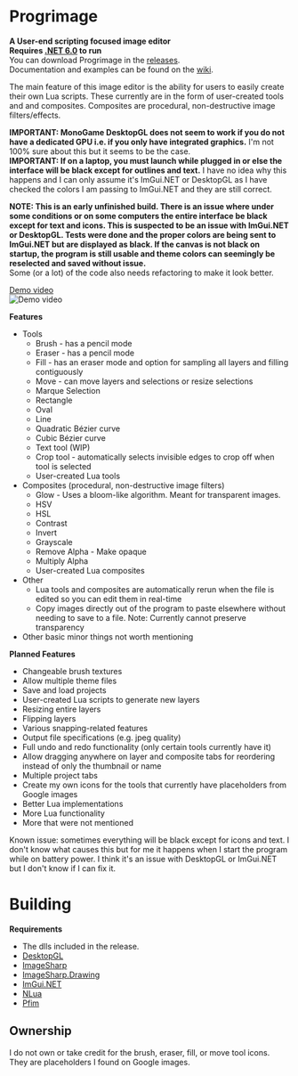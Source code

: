 # Progrimage
**A User-end scripting focused image editor**  
**Requires [.NET 6.0](https://dotnet.microsoft.com/en-us/download) to run**  
You can download Progrimage in the [releases](https://github.com/Jacbo1/Progrimage/releases/latest).  
Documentation and examples can be found on the [wiki](https://github.com/Jacbo1/Progrimage/wiki/Lua-Examples).  

The main feature of this image editor is the ability for users to easily create their own Lua scripts. These currently are in the form of user-created tools and and composites. Composites are procedural, non-destructive image filters/effects.  
  
**IMPORTANT: MonoGame DesktopGL does not seem to work if you do not have a dedicated GPU i.e. if you only have integrated graphics.** I'm not 100% sure about this but it seems to be the case.  
**IMPORTANT: If on a laptop, you must launch while plugged in or else the interface will be black except for outlines and text.** I have no idea why this happens and I can only assume it's ImGui.NET or DesktopGL as I have checked the colors I am passing to ImGui.NET and they are still correct.  
  
**NOTE: This is an early unfinished build. There is an issue where under some conditions or on some computers the entire interface be black except for text and icons. This is suspected to be an issue with ImGui.NET or DesktopGL. Tests were done and the proper colors are being sent to ImGui.NET but are displayed as black. If the canvas is not black on startup, the program is still usable and theme colors can seemingly be reselected and saved without issue.**  
Some (or a lot) of the code also needs refactoring to make it look better.  

[Demo video](https://www.youtube.com/watch?v=uSaQBk6_q1U)  
![Demo video](https://github.com/Jacbo1/Progrimage/assets/86734639/570aea88-a4ef-4090-a17c-11b125baf8f5)

**Features**
* Tools
  * Brush - has a pencil mode
  * Eraser - has a pencil mode
  * Fill - has an eraser mode and option for sampling all layers and filling contiguously
  * Move - can move layers and selections or resize selections
  * Marque Selection
  * Rectangle
  * Oval
  * Line
  * Quadratic Bézier curve
  * Cubic Bézier curve
  * Text tool (WIP)
  * Crop tool - automatically selects invisible edges to crop off when tool is selected
  * User-created Lua tools
* Composites (procedural, non-destructive image filters)
  * Glow - Uses a bloom-like algorithm. Meant for transparent images.
  * HSV
  * HSL
  * Contrast
  * Invert
  * Grayscale
  * Remove Alpha - Make opaque
  * Multiply Alpha
  * User-created Lua composites
* Other
  * Lua tools and composites are automatically rerun when the file is edited so you can edit them in real-time
  * Copy images directly out of the program to paste elsewhere without needing to save to a file. Note: Currently cannot preserve transparency
* Other basic minor things not worth mentioning
  
**Planned Features**
* Changeable brush textures
* Allow multiple theme files
* Save and load projects
* User-created Lua scripts to generate new layers
* Resizing entire layers
* Flipping layers
* Various snapping-related features
* Output file specifications (e.g. jpeg quality)
* Full undo and redo functionality (only certain tools currently have it)
* Allow dragging anywhere on layer and composite tabs for reordering instead of only the thumbnail or name
* Multiple project tabs
* Create my own icons for the tools that currently have placeholders from Google images
* Better Lua implementations
* More Lua functionality
* More that were not mentioned  
  
Known issue: sometimes everything will be black except for icons and text. I don't know what causes this but for me it happens when I start the program while on battery power. I think it's an issue with DesktopGL or ImGui.NET but I don't know if I can fix it.  
  
# Building
**Requirements**
* The dlls included in the release.
* [DesktopGL](https://www.nuget.org/packages/MonoGame.Framework.DesktopGL/3.8.1.303)
* [ImageSharp](https://www.nuget.org/packages/SixLabors.ImageSharp/2.1.3)
* [ImageSharp.Drawing](https://www.nuget.org/packages/SixLabors.ImageSharp.Drawing/1.0.0-beta15)
* [ImGui.NET](https://www.nuget.org/packages/ImGui.NET/1.89.1)
* [NLua](https://www.nuget.org/packages/NLua/1.6.0)
* [Pfim](https://www.nuget.org/packages/Pfim/0.11.2)

## Ownership
I do not own or take credit for the brush, eraser, fill, or move tool icons. They are placeholders I found on Google images.
